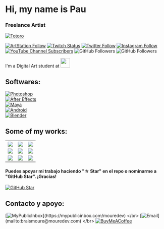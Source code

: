 # Hi, my name is Pau
### Freelance Artist


[![Totoro](https://i.pinimg.com/originals/f4/15/b1/f415b1a3ddeb8a36d8b002cf5d649988.gif)](https://www.artstation.com/uhkyon)


[![ArtStation Follow](https://img.shields.io/badge/ArtStation-FFFFFF?style=social&logo=artstation&labelColor=E4405F)](https://www.artstation.com/uhkyon)
[![Twitch Status](https://img.shields.io/twitch/status/UhKyon?style=social)](https://www.twitch.tv/uhkyon)
[![Twitter Follow](https://img.shields.io/twitter/follow/uhkyon?style=social)](https://twitter.com/uhkyon)
[![Instagram Follow](https://img.shields.io/badge/Instagram-FFFFFF?style=social&logo=instagram&labelColor=E4405F)](https://www.instagram.com/uhkyon)
[![YouTube Channel Subscribers](https://img.shields.io/youtube/channel/subscribers/UCTROEO8NLSTvnWCwTA0s9yg?style=social)](https://www.youtube.com/c/EvilPau?sub_confirmation=1)
![GitHub Followers](https://img.shields.io/github/followers/uhkyon?style=social)
![GitHub Followers](https://img.shields.io/github/stars/uhkyon?style=social)

I'm a Digital Art student at [<img src="https://www.cevbarcelona.com/wp-content/uploads/2018/08/logo-h80.png" width=30>](https://www.cevbarcelona.com/)


## Softwares:
[![Photoshop](https://img.shields.io/badge/Photoshop-002669?style=for-the-badge&logo=adobephotoshop&logoColor=002669&labelColor=31A8FF)]()
</br>
[![After Effects](https://img.shields.io/badge/After_Effects-040492?style=for-the-badge&logo=adobeaftereffects&logoColor=040492&labelColor=9999FF)]()
</br>
[![Maya](https://img.shields.io/badge/Autodesk_Maya-47D5FF?style=for-the-badge&logo=monster&logoColor=white&labelColor=2F98B7)]()
</br>
[![Android](https://img.shields.io/badge/Android-3DDC84?style=for-the-badge&logo=android&logoColor=white&labelColor=101010)]()
</br>
[![Blender](https://img.shields.io/badge/Blender-C34D01?style=for-the-badge&logo=blender&logoColor=101010&labelColor=F5792A)]()
</br>

## Some of my works:

<table style="width:100%">
  <tr>
    <td>
	<a href="https://youtu.be/MyzZnIR5gC4">
  		<img src="http://i3.ytimg.com/vi/MyzZnIR5gC4/maxresdefault.jpg">
	</a>
	</td>
    <td>
	<a href="https://youtu.be/P6ko_I5GHbs">
  		<img src="http://i3.ytimg.com/vi/P6ko_I5GHbs/maxresdefault.jpg">
	</a>
	</td>
    <td>
	<a href="https://youtu.be/hGIzLGgf3Bo">
  		<img src="http://i3.ytimg.com/vi/hGIzLGgf3Bo/maxresdefault.jpg">
	</a>
	</td>
  </tr>
  <tr>
    <td>
	<a href="https://youtu.be/BQaxPwZWboA">
  		<img src="http://i3.ytimg.com/vi/BQaxPwZWboA/maxresdefault.jpg">
	</a>
	</td>
	<td>
	<a href="https://youtu.be/ebQphhLpJG0">
  		<img src="http://i3.ytimg.com/vi/ebQphhLpJG0/maxresdefault.jpg">
	</a>
	</td>
   <td>
	<a href="https://youtu.be/X5fjEEmXR2s">
  		<img src="http://i3.ytimg.com/vi/X5fjEEmXR2s/maxresdefault.jpg">
	</a>
	</td>
  </tr>
    <tr>
    <td>
	<a href="https://youtu.be/1IpkZhkPC_I">
  		<img src="http://i3.ytimg.com/vi/1IpkZhkPC_I/maxresdefault.jpg">
	</a>
	</td>
	<td>
	<a href="https://youtu.be/HH7U3tA0S8M">
  		<img src="http://i3.ytimg.com/vi/HH7U3tA0S8M/maxresdefault.jpg">
	</a>
	</td>
   <td>
	<a href="https://youtu.be/vhrus08jp6s">
  		<img src="http://i3.ytimg.com/vi/vhrus08jp6s/maxresdefault.jpg">
	</a>
	</td>
  </tr>
</table>
</table>

#### Puedes apoyar mi trabajo haciendo "☆ Star" en el repo o nominarme a "GitHub Star". ¡Gracias!

[![GitHub Star](https://img.shields.io/badge/GitHub-Nominar_a_star-yellow?style=for-the-badge&logo=github&logoColor=white&labelColor=101010)](https://stars.github.com/nominate/)


## Contacto y apoyo:

[![MyPublicInbox](https://img.shields.io/badge/MyPublicInbox-MENSAJE+CAFÉ_(RESPUESTA_RÁPIDA)_Gracias!-orange?style=for-the-badge&logo=Microsoft+Outlook&logoColor=white&labelColor=101010)](https://mypublicinbox.com/mouredev)
</br>
[![Email](https://img.shields.io/badge/braismoure@mouredev.com-email_personal_(respuesta_lenta)-D14836?style=for-the-badge&logo=gmail&logoColor=white&labelColor=101010)](mailto:braismoure@mouredev.com)
</br>
[![BuyMeACoffee](https://img.shields.io/badge/Buy_Me_A_Coffee-apoya_mi_trabajo-FFDD00?style=for-the-badge&logo=buy-me-a-coffee&logoColor=white&labelColor=101010)](https://www.buymeacoffee.com/mouredev)
